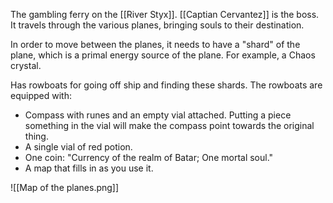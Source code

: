 The gambling ferry on the [[River Styx]]. [[Captian Cervantez]] is the boss. It travels through the various planes, bringing souls to their destination.

In order to move between the planes, it needs to have a "shard" of the plane, which is a primal energy source of the plane. For example, a Chaos crystal.

Has rowboats for going off ship and finding these shards. The rowboats are equipped with:
- Compass with runes and an empty vial attached. Putting a piece something in the vial will make the compass point towards the original thing.
- A single vial of red potion.
- One coin: "Currency of the realm of Batar; One mortal soul."
- A map that fills in as you use it.

![[Map of the planes.png]]